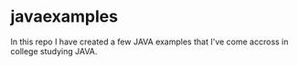 # javaexamples
In this repo I have created a few JAVA examples that I've come accross in college studying JAVA. 
